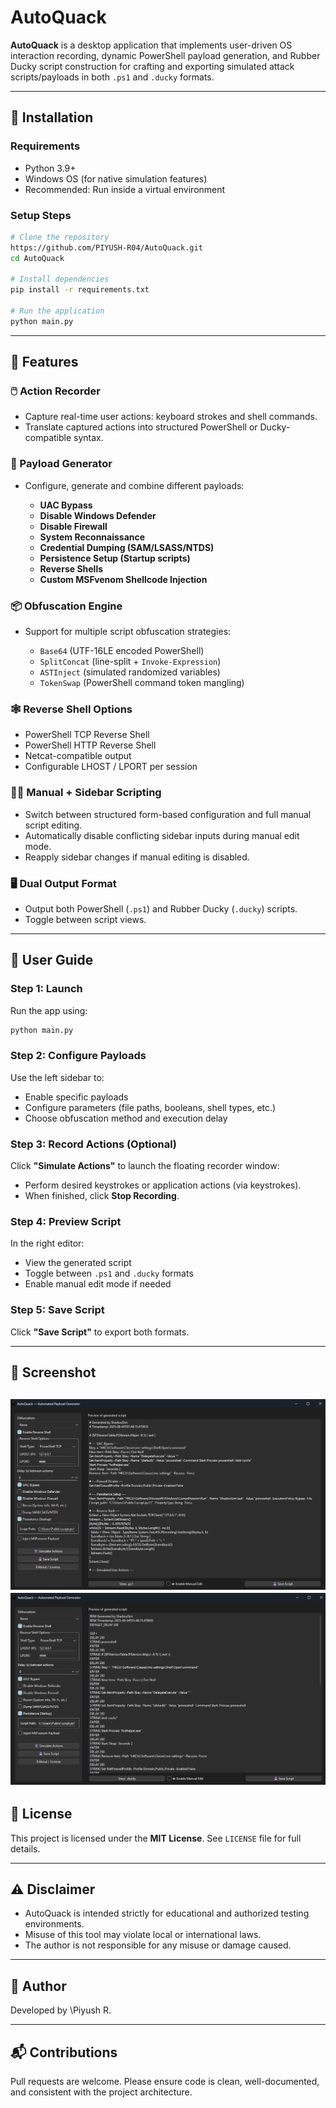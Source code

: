 # AutoQuack

**AutoQuack** is a desktop application that implements user-driven OS interaction recording, dynamic PowerShell payload generation, and Rubber Ducky script construction for crafting and exporting simulated attack scripts/payloads in both `.ps1` and `.ducky` formats.

---

## 🔧 Installation

### Requirements

* Python 3.9+
* Windows OS (for native simulation features)
* Recommended: Run inside a virtual environment

### Setup Steps

```bash
# Clone the repository
https://github.com/PIYUSH-R04/AutoQuack.git
cd AutoQuack

# Install dependencies
pip install -r requirements.txt

# Run the application
python main.py
```

---

## 🧩 Features

### 🖱️ Action Recorder

* Capture real-time user actions: keyboard strokes and shell commands.
* Translate captured actions into structured PowerShell or Ducky-compatible syntax.

### 🧠 Payload Generator

* Configure, generate and combine different payloads:

  * **UAC Bypass**
  * **Disable Windows Defender**
  * **Disable Firewall**
  * **System Reconnaissance**
  * **Credential Dumping (SAM/LSASS/NTDS)**
  * **Persistence Setup (Startup scripts)**
  * **Reverse Shells**
  * **Custom MSFvenom Shellcode Injection**

### 📦 Obfuscation Engine

* Support for multiple script obfuscation strategies:

  * `Base64` (UTF-16LE encoded PowerShell)
  * `SplitConcat` (line-split + `Invoke-Expression`)
  * `ASTInject` (simulated randomized variables)
  * `TokenSwap` (PowerShell command token mangling)

### 🕸 Reverse Shell Options

* PowerShell TCP Reverse Shell
* PowerShell HTTP Reverse Shell
* Netcat-compatible output
* Configurable LHOST / LPORT per session

### 🧑‍💻 Manual + Sidebar Scripting

* Switch between structured form-based configuration and full manual script editing.
* Automatically disable conflicting sidebar inputs during manual edit mode.
* Reapply sidebar changes if manual editing is disabled.

### 🖥️ Dual Output Format

* Output both PowerShell (`.ps1`) and Rubber Ducky (`.ducky`) scripts.
* Toggle between script views.

---

## 📘 User Guide

### Step 1: Launch

Run the app using:

```bash
python main.py
```

### Step 2: Configure Payloads

Use the left sidebar to:

* Enable specific payloads
* Configure parameters (file paths, booleans, shell types, etc.)
* Choose obfuscation method and execution delay

### Step 3: Record Actions (Optional)

Click **"Simulate Actions"** to launch the floating recorder window:

* Perform desired keystrokes or application actions (via keystrokes).
* When finished, click **Stop Recording**.

### Step 4: Preview Script

In the right editor:

* View the generated script
* Toggle between `.ps1` and `.ducky` formats
* Enable manual edit mode if needed

### Step 5: Save Script

Click **"Save Script"** to export both formats.

---

## 📸 Screenshot

![screenshot1](assets/view-ps1.png)
![screenshot2](assets/view-ducky.png)
---

## 📄 License

This project is licensed under the **MIT License**. See `LICENSE` file for full details.

---

## ⚠ Disclaimer

* AutoQuack is intended strictly for educational and authorized testing environments.
* Misuse of this tool may violate local or international laws.
* The author is not responsible for any misuse or damage caused.

---

## 👤 Author

Developed by \Piyush R.

---

## 📬 Contributions

Pull requests are welcome. Please ensure code is clean, well-documented, and consistent with the project architecture.

